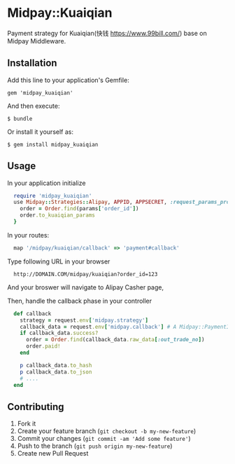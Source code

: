 # Midpay::Kuaiqian

Payment strategy for Kuaiqian(快钱 https://www.99bill.com/) base on Midpay Middleware.

## Installation

Add this line to your application's Gemfile:

    gem 'midpay_kuaiqian'

And then execute:

    $ bundle

Or install it yourself as:

    $ gem install midpay_kuaiqian

## Usage

In your application initialize

```ruby
  require 'midpay_kuaiqian'
  use Midpay::Strategies::Alipay, APPID, APPSECRET, :request_params_proc => {|params| 
    order = Order.find(params['order_id'])
    order.to_kuaiqian_params
  }
```

In your routes:

```ruby
  map '/midpay/kuaiqian/callback' => 'payment#callback' 
```

Type following URL in your browser

```
  http://DOMAIN.COM/midpay/kuaiqian?order_id=123
```

And your broswer will navigate to Alipay Casher page,

Then, handle the callback phase in your controller

```ruby
  def callback
    strategy = request.env['midpay.strategy']
    callback_data = request.env['midpay.callback'] # A Midpay::PaymentInfo object
    if callback_data.success?
      order = Order.find(callback_data.raw_data[:out_trade_no])
      order.paid!
    end

    p callback_data.to_hash
    p callback_data.to_json
    # ....
  end
```

## Contributing

1. Fork it
2. Create your feature branch (`git checkout -b my-new-feature`)
3. Commit your changes (`git commit -am 'Add some feature'`)
4. Push to the branch (`git push origin my-new-feature`)
5. Create new Pull Request
